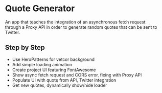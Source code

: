 # Quote Generator

An app that teaches the integration of an asynchronous fetch request through a Proxy API in order to generate random quotes that can be sent to Twitter. 

## Step by Step

- Use HeroPatterns for vetcor background
- Add simple loading animation
- Create project UI featuring FontAwesome
- Show async fetch request and CORS error, fixing with Proxy API
- Populate UI with quote from API, Twitter integration
- Get new quotes, dynamically show/hide loader